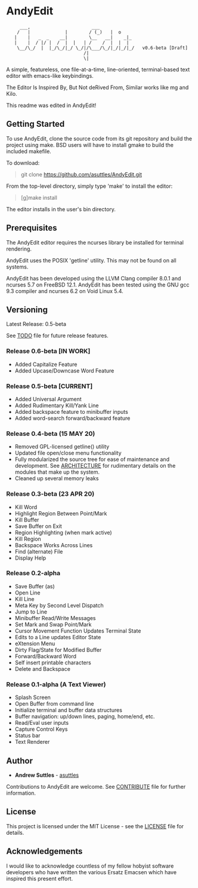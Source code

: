 # AndyEdit


         ___,                       ___
        /   |             |        / (_)   |  o
       |    |   _  _    __|        \__   __|    _|_
       |    |  / |/ |  /  |  |   | /    /  |  |  |
        \__/\_/  |  |_/\_/|_/ \_/|/\___/\_/|_/|_/|_/   v0.6-beta [Draft]
                                 /|
                                 \|


A simple, featureless, one file-at-a-time, line-oriented, terminal-based text editor with emacs-like keybindings.

The Editor Is Inspired By, But Not deRived From, Similar works like mg and Kilo.

This readme was edited in AndyEdit!

## Getting Started

To use AndyEdit, clone the source code from its git repository and build the project using make.  BSD users will have to install gmake to build the included makefile.

To download:

> git clone https://github.com/asuttles/AndyEdit.git


From the top-level directory, simply type 'make' to install the editor:

> [g]make install

The editor installs in the user's bin directory.

## Prerequisites

The AndyEdit editor requires the ncurses library be installed for terminal rendering.

AndyEdit uses the POSIX 'getline' utility.  This may not be found on all systems.

AndyEdit has been developed using the LLVM Clang compiler 8.0.1 and ncurses 5.7 on FreeBSD 12.1.
AndyEdit has been tested using the GNU gcc 9.3 compiler and ncurses 6.2 on Void Linux 5.4.

## Versioning

Latest Release: 0.5-beta

See [TODO](TODO) file for future release features.

### Release 0.6-beta [IN WORK]
  - Added Capitalize Feature
  - Added Upcase/Downcase Word Feature

### Release 0.5-beta [CURRENT]
  - Added Universal Argument
  - Added Rudimentary Kill/Yank Line
  - Added backspace feature to minibuffer inputs
  - Added word-search forward/backward feature

### Release 0.4-beta (15 MAY 20)
  - Removed GPL-licensed getline() utility
  - Updated file open/close menu functionality
  - Fully modularized the source tree for ease of maintenance and development. See [ARCHITECTURE](ARCHITECTURE.md) for rudimentary details on the modules that make up the system.
  - Cleaned up several memory leaks

### Release 0.3-beta (23 APR 20)
  - Kill Word
  - Highlight Region Between Point/Mark
  - Kill Buffer
  - Save Buffer on Exit
  - Region Highlighting (when mark active)
  - Kill Region
  - Backspace Works Across Lines
  - Find (alternate) File
  - Display Help

### Release 0.2-alpha
  - Save Buffer (as)
  - Open Line
  - Kill Line
  - Meta Key by Second Level Dispatch
  - Jump to Line 
  - Minibuffer Read/Write Messages
  - Set Mark and Swap Point/Mark
  - Cursor Movement Function Updates Terminal State
  - Edits to a Line updates Editor State
  - eXtension Menu
  - Dirty Flag/State for Modified Buffer
  - Forward/Backward Word
  - Self insert printable characters
  - Delete and Backspace

### Release 0.1-alpha (A Text Viewer)
  - Splash Screen
  - Open Buffer from command line
  - Initialize terminal and buffer data structures
  - Buffer navigation: up/down lines, paging, home/end, etc.
  - Read/Eval user inputs
  - Capture Control Keys
  - Status bar
  - Text Renderer
  
## Author

* **Andrew Suttles** - [asuttles](https://github.com/asuttles)

Contributions to AndyEdit are welcome.  See [CONTRIBUTE](CONTRIBUTE.md) file for further information.

## License

This project is licensed under the MIT License - see the [LICENSE](LICENSE) file for details.

## Acknowledgements

I would like to acknowledge countless of my fellow hobyist software developers who have written the various Ersatz Emacsen which have inspired this present effort.

